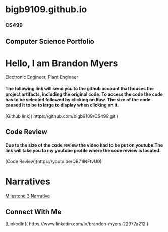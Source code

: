 # bigb9109.github.io
### CS499

<h2> Computer Science Portfolio</h2>

<h1>Hello, I am Brandon Myers</h1> <a> Electronic Engineer</a>, <a> Plant Engineer</a>

<h4>The following link will send you to the github account that houses the project artifacts, including the original code. To access the code the code has to be selected followed by clicking on Raw. The size of the code caused it to be to large to display when clicking on it.</h4>
[Github link]( https://github.com/bigb9109/CS499.git ) 

<h2> Code Review</h2>
<h4>Due to the size of the code review the video had to be put on youtube.The link will take you to my youtube profile where the code review is located.</h4>
[Code Review](https://youtu.be/QB71INFtvU0)

<h1>Narratives</h1>

[Milestone 3 Narrative](https://view.officeapps.live.com/op/view.aspx?src=https%3A%2F%2Fraw.githubusercontent.com%2Fbigb9109%2FCS499%2Frefs%2Fheads%2Fmain%2Fmilestone%25203.docx&wdOrigin=BROWSELINK)

<h2> Connect With Me </h2>
[LinkedIn]( https://www.linkedin.com/in/brandon-myers-22977a212 )
